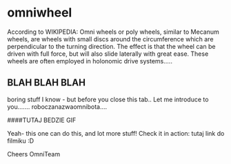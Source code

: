 # omniwheel
According to WIKIPEDIA: Omni wheels or poly wheels, similar to Mecanum wheels, are wheels with small discs around the circumference which are perpendicular to the turning direction. The effect is that the wheel can be driven with full force, but will also slide laterally with great ease. These wheels are often employed in holonomic drive systems.....
## BLAH BLAH BLAH
boring stuff I know - but before you close this tab.. Let me introduce to you....... roboczanazwaomnibota....

####TUTAJ BEDZIE GIF

Yeah- this one can do this, and lot more stuff! 
Check it in action: tutaj link do filmiku :D

Cheers
OmniTeam